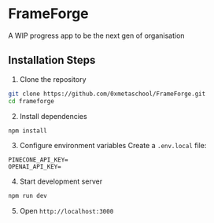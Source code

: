 # FrameForge
A WIP progress app to be the next gen of organisation

## Installation Steps
1. Clone the repository
```bash
git clone https://github.com/0xmetaschool/FrameForge.git
cd frameforge
```

2. Install dependencies
```bash
npm install
```

3. Configure environment variables
Create a `.env.local` file:
```env
PINECONE_API_KEY=
OPENAI_API_KEY=
```

4. Start development server
```bash
npm run dev
```

5. Open `http://localhost:3000`
